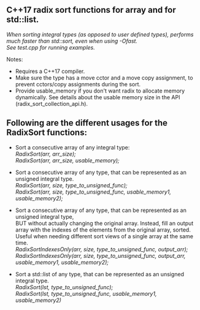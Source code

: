 C++17 radix sort functions for array and for std::list.  
-------------------------------------------------------------------------------------------

*When sorting integral types (as opposed to user defined types), performs much faster than std::sort,
even when using -Ofast.  
See test.cpp for running examples.*

Notes:  
  - Requires a C++17 compiler.
  - Make sure the type has a move cctor and a move copy assignment, to prevent cctors/copy assignments during the sort.  
  - Provide usable_memory if you don't want radix to allocate memory dynamically. 
    See details about the usable memory size in the API (radix_sort_collection_api.h).  

Following are the different usages for the RadixSort functions:
---------------------------------------------------------------

- Sort a consecutive array of any integral type:  
  *RadixSort(arr, arr_size);  
  RadixSort(arr, arr_size, usable_memory);*

- Sort a consecutive array of any type, that can be represented as an unsigned integral type.  
  *RadixSort(arr, size, type_to_unsigned_func);  
  RadixSort(arr, size, type_to_unsigned_func, usable_memory1, usable_memory2);*

- Sort a consecutive array of any type, that can be represented as an unsigned integral type,  
  BUT without actually changing the original array. Instead, fill an output  
  array with the indexes of the elements from the original array, sorted.  
  Useful when needing different sort views of a single array at the same time.  
  *RadixSortIndexesOnly(arr, size, type_to_unsigned_func, output_arr);  
  RadixSortIndexesOnly(arr, size, type_to_unsigned_func, output_arr, usable_memory1, usable_memory2);*

- Sort a std::list of any type, that can be represented as an unsigned integral type.  
  *RadixSort(lst, type_to_unsigned_func);  
  RadixSort(lst, type_to_unsigned_func, usable_memory1, usable_memory2)*
  
